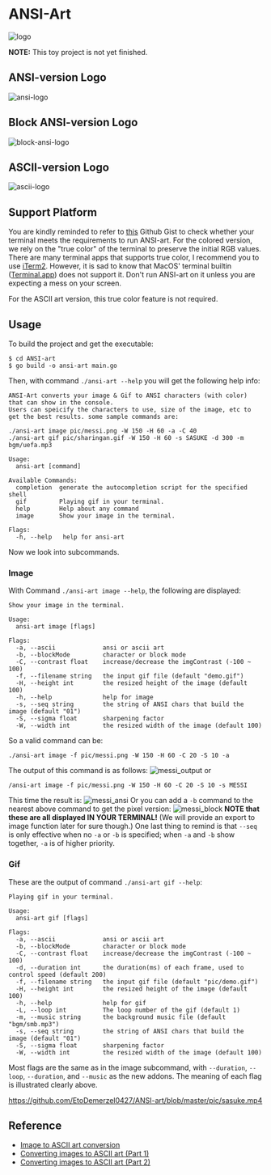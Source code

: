 # ANSI-Art

![logo](pic/logo.png)

**NOTE:** This toy project is not yet finished.


## ANSI-version Logo
![ansi-logo](pic/ansi_logo.png)

## Block ANSI-version Logo
![block-ansi-logo](pic/block_ansi_logo.png)

## ASCII-version Logo
![ascii-logo](pic/ascii_art_logo.png)

## Support Platform

You are kindly reminded to refer to [this](https://gist.github.com/XVilka/8346728) Github Gist
to check whether your terminal meets the requirements to run ANSI-art. For the colored version,
we rely on the "true color" of the terminal to preserve the initial RGB values. There are many
terminal apps that supports true color, I recommend you to use [iTerm2](https://iterm2.com/). However,
it is sad to know that MacOS' terminal builtin ([Terminal.app](https://en.wikipedia.org/wiki/Terminal_(macOS))) does not support it. Don't run ANSI-art on
it unless you are expecting a mess on your screen.

For the ASCII art version, this true color feature is not required.

## Usage
To build the project and get the executable:
```shell
$ cd ANSI-art
$ go build -o ansi-art main.go
```
Then, with command `./ansi-art --help` you will get the following help info:
```text
ANSI-Art converts your image & Gif to ANSI characters (with color) that can show in the console.
Users can speicify the characters to use, size of the image, etc to get the best results. some sample commands are:

./ansi-art image pic/messi.png -W 150 -H 60 -a -C 40
./ansi-art gif pic/sharingan.gif -W 150 -H 60 -s SASUKE -d 300 -m bgm/uefa.mp3

Usage:
  ansi-art [command]

Available Commands:
  completion  generate the autocompletion script for the specified shell
  gif         Playing gif in your terminal.
  help        Help about any command
  image       Show your image in the terminal.

Flags:
  -h, --help   help for ansi-art
```
Now we look into subcommands.
### Image
With Command `./ansi-art image --help`, the following are displayed:
```text
Show your image in the terminal.

Usage:
  ansi-art image [flags]

Flags:
  -a, --ascii             ansi or ascii art
  -b, --blockMode         character or block mode
  -C, --contrast float    increase/decrease the imgContrast (-100 ~ 100)
  -f, --filename string   the input gif file (default "demo.gif")
  -H, --height int        the resized height of the image (default 100)
  -h, --help              help for image
  -s, --seq string        the string of ANSI chars that build the image (default "01")
  -S, --sigma float       sharpening factor
  -W, --width int         the resized width of the image (default 100)
```
So a valid command can be:
```shell
./ansi-art image -f pic/messi.png -W 150 -H 60 -C 20 -S 10 -a
```
The output of this command is as follows:
![messi_output](pic/messi_output.png)
or 
```shell
/ansi-art image -f pic/messi.png -W 150 -H 60 -C 20 -S 10 -s MESSI
```
This time the result is:
![messi_ansi](pic/messi_ansi.png)
Or you can add a `-b` command to the nearest above command to get the pixel version:
![messi_block](pic/messi_block.png)
**NOTE that these are all displayed IN YOUR TERMINAL!** 
(We will provide an export to image function later for sure though.)
One last thing to remind is that `--seq` is only effective when no `-a` or `-b` is 
specified; when `-a` and `-b` show together, `-a` is of higher priority.
### Gif
These are the output of command `./ansi-art gif --help`:
```text
Playing gif in your terminal.

Usage:
  ansi-art gif [flags]

Flags:
  -a, --ascii             ansi or ascii art
  -b, --blockMode         character or block mode
  -C, --contrast float    increase/decrease the imgContrast (-100 ~ 100)
  -d, --duration int      the duration(ms) of each frame, used to control speed (default 200)
  -f, --filename string   the input gif file (default "pic/demo.gif")
  -H, --height int        the resized height of the image (default 100)
  -h, --help              help for gif
  -L, --loop int          The loop number of the gif (default 1)
  -m, --music string      the background music file (default "bgm/smb.mp3")
  -s, --seq string        the string of ANSI chars that build the image (default "01")
  -S, --sigma float       sharpening factor
  -W, --width int         the resized width of the image (default 100)
```
Most flags are the same as in the image subcommand, with `--duration`, `--loop`, `--duration`, and `--music`
as the new addons. The meaning of each flag is illustrated clearly above.

https://github.com/EtoDemerzel0427/ANSI-art/blob/master/pic/sasuke.mp4
## Reference

* [Image to ASCII art conversion](https://stackoverflow.com/questions/32987103/image-to-ascii-art-conversion)
* [Converting images to ASCII art (Part 1)](https://bitesofcode.wordpress.com/2017/01/19/converting-images-to-ascii-art-part-1/)
* [Converting images to ASCII art (Part 2)](https://bitesofcode.wordpress.com/2017/05/27/converting-images-to-ascii-art-part-2/)



